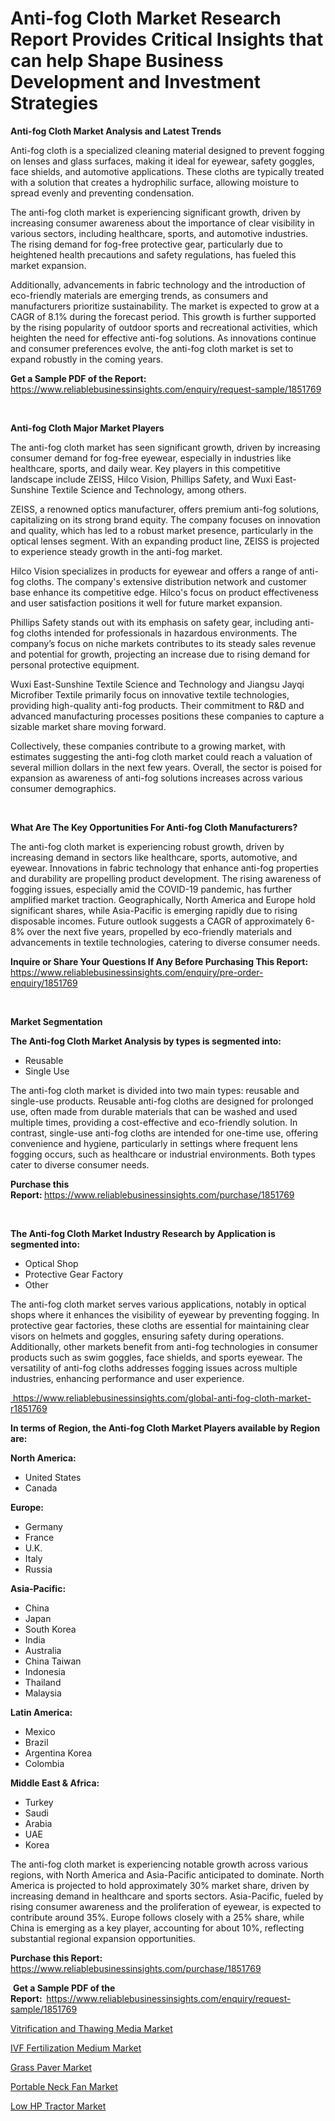 <p><h1>Anti-fog Cloth Market Research Report Provides Critical Insights that can help Shape Business Development and Investment Strategies</h1></p><p><strong>Anti-fog Cloth Market Analysis and Latest Trends</strong></p>
<p><p>Anti-fog cloth is a specialized cleaning material designed to prevent fogging on lenses and glass surfaces, making it ideal for eyewear, safety goggles, face shields, and automotive applications. These cloths are typically treated with a solution that creates a hydrophilic surface, allowing moisture to spread evenly and preventing condensation. </p><p>The anti-fog cloth market is experiencing significant growth, driven by increasing consumer awareness about the importance of clear visibility in various sectors, including healthcare, sports, and automotive industries. The rising demand for fog-free protective gear, particularly due to heightened health precautions and safety regulations, has fueled this market expansion.</p><p>Additionally, advancements in fabric technology and the introduction of eco-friendly materials are emerging trends, as consumers and manufacturers prioritize sustainability. The market is expected to grow at a CAGR of 8.1% during the forecast period. This growth is further supported by the rising popularity of outdoor sports and recreational activities, which heighten the need for effective anti-fog solutions. As innovations continue and consumer preferences evolve, the anti-fog cloth market is set to expand robustly in the coming years.</p></p>
<p><strong>Get a Sample PDF of the Report:&nbsp;</strong> <a href="https://www.reliablebusinessinsights.com/enquiry/request-sample/1851769?utm_campaign=41&utm_medium=2&utm_source=Github&utm_content=ia&utm_term=18102024&utm_id=anti-fog-cloth">https://www.reliablebusinessinsights.com/enquiry/request-sample/1851769</a></p>
<p>&nbsp;</p>
<p><strong>Anti-fog Cloth Major Market Players</strong></p>
<p><p>The anti-fog cloth market has seen significant growth, driven by increasing consumer demand for fog-free eyewear, especially in industries like healthcare, sports, and daily wear. Key players in this competitive landscape include ZEISS, Hilco Vision, Phillips Safety, and Wuxi East-Sunshine Textile Science and Technology, among others.</p><p>ZEISS, a renowned optics manufacturer, offers premium anti-fog solutions, capitalizing on its strong brand equity. The company focuses on innovation and quality, which has led to a robust market presence, particularly in the optical lenses segment. With an expanding product line, ZEISS is projected to experience steady growth in the anti-fog market.</p><p>Hilco Vision specializes in products for eyewear and offers a range of anti-fog cloths. The company's extensive distribution network and customer base enhance its competitive edge. Hilco's focus on product effectiveness and user satisfaction positions it well for future market expansion.</p><p>Phillips Safety stands out with its emphasis on safety gear, including anti-fog cloths intended for professionals in hazardous environments. The company’s focus on niche markets contributes to its steady sales revenue and potential for growth, projecting an increase due to rising demand for personal protective equipment.</p><p>Wuxi East-Sunshine Textile Science and Technology and Jiangsu Jayqi Microfiber Textile primarily focus on innovative textile technologies, providing high-quality anti-fog products. Their commitment to R&D and advanced manufacturing processes positions these companies to capture a sizable market share moving forward.</p><p>Collectively, these companies contribute to a growing market, with estimates suggesting the anti-fog cloth market could reach a valuation of several million dollars in the next few years. Overall, the sector is poised for expansion as awareness of anti-fog solutions increases across various consumer demographics.</p></p>
<p>&nbsp;</p>
<p><strong>What Are The Key Opportunities For Anti-fog Cloth Manufacturers?</strong></p>
<p><p>The anti-fog cloth market is experiencing robust growth, driven by increasing demand in sectors like healthcare, sports, automotive, and eyewear. Innovations in fabric technology that enhance anti-fog properties and durability are propelling product development. The rising awareness of fogging issues, especially amid the COVID-19 pandemic, has further amplified market traction. Geographically, North America and Europe hold significant shares, while Asia-Pacific is emerging rapidly due to rising disposable incomes. Future outlook suggests a CAGR of approximately 6-8% over the next five years, propelled by eco-friendly materials and advancements in textile technologies, catering to diverse consumer needs.</p></p>
<p><strong>Inquire or Share Your Questions If Any Before Purchasing This Report:</strong> <a href="https://www.reliablebusinessinsights.com/enquiry/pre-order-enquiry/1851769?utm_campaign=41&utm_medium=2&utm_source=Github&utm_content=ia&utm_term=18102024&utm_id=anti-fog-cloth">https://www.reliablebusinessinsights.com/enquiry/pre-order-enquiry/1851769</a></p>
<p>&nbsp;</p>
<p><strong>Market Segmentation</strong></p>
<p><strong>The Anti-fog Cloth Market Analysis by types is segmented into:</strong></p>
<p><ul><li>Reusable</li><li>Single Use</li></ul></p>
<p><p>The anti-fog cloth market is divided into two main types: reusable and single-use products. Reusable anti-fog cloths are designed for prolonged use, often made from durable materials that can be washed and used multiple times, providing a cost-effective and eco-friendly solution. In contrast, single-use anti-fog cloths are intended for one-time use, offering convenience and hygiene, particularly in settings where frequent lens fogging occurs, such as healthcare or industrial environments. Both types cater to diverse consumer needs.</p></p>
<p><strong>Purchase this Report:&nbsp;</strong><a href="https://www.reliablebusinessinsights.com/purchase/1851769?utm_campaign=41&utm_medium=2&utm_source=Github&utm_content=ia&utm_term=18102024&utm_id=anti-fog-cloth">https://www.reliablebusinessinsights.com/purchase/1851769</a></p>
<p>&nbsp;</p>
<p><strong>The Anti-fog Cloth Market Industry Research by Application is segmented into:</strong></p>
<p><ul><li>Optical Shop</li><li>Protective Gear Factory</li><li>Other</li></ul></p>
<p><p>The anti-fog cloth market serves various applications, notably in optical shops where it enhances the visibility of eyewear by preventing fogging. In protective gear factories, these cloths are essential for maintaining clear visors on helmets and goggles, ensuring safety during operations. Additionally, other markets benefit from anti-fog technologies in consumer products such as swim goggles, face shields, and sports eyewear. The versatility of anti-fog cloths addresses fogging issues across multiple industries, enhancing performance and user experience.</p></p>
<p><a href="https://www.reliablebusinessinsights.com/global-anti-fog-cloth-market-r1851769?utm_campaign=41&utm_medium=2&utm_source=Github&utm_content=ia&utm_term=18102024&utm_id=anti-fog-cloth">&nbsp;https://www.reliablebusinessinsights.com/global-anti-fog-cloth-market-r1851769</a></p>
<p><strong>In terms of Region, the Anti-fog Cloth Market Players available by Region are:</strong></p>
<p>
    <p> <strong> North America: </strong>
        <ul>
            <li>United States</li>
            <li>Canada</li>
        </ul>
        </p> 
    <p> <strong> Europe: </strong>
        <ul>
            <li>Germany</li>
            <li>France</li>
            <li>U.K.</li>
            <li>Italy</li>
            <li>Russia</li>
        </ul>
        </p> 
    <p> <strong> Asia-Pacific: </strong>
        <ul>
            <li>China</li>
            <li>Japan</li>
            <li>South Korea</li>
            <li>India</li>
            <li>Australia</li>
            <li>China Taiwan</li>
            <li>Indonesia</li>
            <li>Thailand</li>
            <li>Malaysia</li>
        </ul>
        </p> 
    <p> <strong> Latin America: </strong>
        <ul>
            <li>Mexico</li>
            <li>Brazil</li>
            <li>Argentina Korea</li>
            <li>Colombia</li>
        </ul>
        </p> 
    <p> <strong> Middle East & Africa: </strong>
        <ul>
            <li>Turkey</li>
            <li>Saudi</li>
            <li>Arabia</li>
            <li>UAE</li>
            <li>Korea</li>
        </ul>
    </p>
    </p>
<p><p>The anti-fog cloth market is experiencing notable growth across various regions, with North America and Asia-Pacific anticipated to dominate. North America is projected to hold approximately 30% market share, driven by increasing demand in healthcare and sports sectors. Asia-Pacific, fueled by rising consumer awareness and the proliferation of eyewear, is expected to contribute around 35%. Europe follows closely with a 25% share, while China is emerging as a key player, accounting for about 10%, reflecting substantial regional expansion opportunities.</p></p>
<p><strong>Purchase this Report: </strong><a href="https://www.reliablebusinessinsights.com/purchase/1851769?utm_campaign=41&utm_medium=2&utm_source=Github&utm_content=ia&utm_term=18102024&utm_id=anti-fog-cloth">https://www.reliablebusinessinsights.com/purchase/1851769</a></p>
<p>&nbsp;<strong>Get a Sample PDF of the Report:&nbsp;&nbsp;</strong><a href="https://www.reliablebusinessinsights.com/enquiry/request-sample/1851769?utm_campaign=41&utm_medium=2&utm_source=Github&utm_content=ia&utm_term=18102024&utm_id=anti-fog-cloth">https://www.reliablebusinessinsights.com/enquiry/request-sample/1851769</a></p>
<p><strong></strong></p>
<p><p><a href="https://github.com/maximinauago/Market-Research-Report-List-1/blob/main/vitrification-and-thawing-media-market.md?utm_campaign=41&utm_medium=2&utm_source=Github&utm_content=ia&utm_term=18102024&utm_id=anti-fog-cloth">Vitrification and Thawing Media Market</a></p><p><a href="https://github.com/WayneGriffin411/Market-Research-Report-List-1/blob/main/ivf-fertilization-medium-market.md?utm_campaign=41&utm_medium=2&utm_source=Github&utm_content=ia&utm_term=18102024&utm_id=anti-fog-cloth">IVF Fertilization Medium Market</a></p><p><a href="https://issuu.com/reportprime-2/docs/grass-paver-market-size-2030.pptx_26b41124db8c10?utm_campaign=41&utm_medium=2&utm_source=Github&utm_content=ia&utm_term=18102024&utm_id=anti-fog-cloth">Grass Paver Market</a></p><p><a href="https://www.linkedin.com/pulse/portable-neck-fan-industry-sector-market-dynamics-future-klo3e?utm_campaign=41&utm_medium=2&utm_source=Github&utm_content=ia&utm_term=18102024&utm_id=anti-fog-cloth">Portable Neck Fan Market</a></p><p><a href="https://issuu.com/reportprime-2/docs/low-hp-tractor-market-size-2030.ppt_c75d1751163a3e?utm_campaign=41&utm_medium=2&utm_source=Github&utm_content=ia&utm_term=18102024&utm_id=anti-fog-cloth">Low HP Tractor Market</a></p></p>
